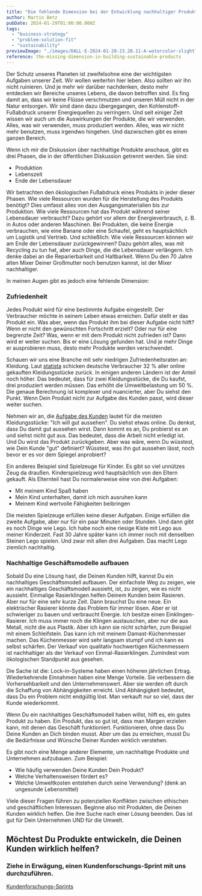 ```yaml
---
title: "Die fehlende Dimension bei der Entwicklung nachhaltiger Produkte"
author: Martin Betz
pubDate: 2024-01-29T01:00:00.000Z
tags:
  - "business-strategy"
  - "problem-solution-fit"
  - "sustainability"
previewImage: "./images/DALL·E-2024-01-28-23.20.11-A-watercolor-slightly-geometric-styled-painting-depicting-a-dad-and-his-son-playing-with-building-blocks-resembling-Lego-in-a-living-room.-Add-some.png"
reference: the-missing-dimension-in-building-sustainable-products
---
```


Der Schutz unseres Planeten ist zweifelsohne eine der wichtigsten Aufgaben unserer Zeit. Wir wollen weiterhin hier leben. Also sollten wir ihn nicht ruinieren. Und je mehr wir darüber nachdenken, desto mehr entdecken wir Bereiche unseres Lebens, die davon betroffen sind. Es fing damit an, dass wir keine Flüsse verschmutzen und unseren Müll nicht in der Natur entsorgen. Wir sind dann dazu übergegangen, den Kohlenstoff-Fußabdruck unserer Energiequellen zu verringern. Und seit einiger Zeit wissen wir auch um die Auswirkungen der Produkte, die wir verwenden. Alles, was wir verwenden, muss produziert werden. Alles, was wir nicht mehr benutzen, muss irgendwo hingehen. Und dazwischen gibt es einen ganzen Bereich.

Wenn ich mir die Diskussion über nachhaltige Produkte anschaue, gibt es drei Phasen, die in der öffentlichen Diskussion getrennt werden. Sie sind:

- Produktion
- Lebenszeit
- Ende der Lebensdauer

Wir betrachten den ökologischen Fußabdruck eines Produkts in jeder dieser Phasen. Wie viele Ressourcen wurden für die Herstellung des Produkts benötigt? Dies umfasst alles von den Ausgangsmaterialien bis zur Produktion. Wie viele Ressourcen hat das Produkt während seiner Lebensdauer verbraucht? Dazu gehört vor allem der Energieverbrauch, z. B. in Autos oder anderen Maschinen. Bei Produkten, die keine Energie verbrauchen, wie eine Banane oder eine Schaufel, geht es hauptsächlich um Logistik und Vertrieb. Und schließlich: Wie viele Ressourcen können wir am Ende der Lebensdauer zurückgewinnen? Dazu gehört alles, was mit Recycling zu tun hat, aber auch Dinge, die die Lebensdauer verlängern. Ich denke dabei an die Reparierbarkeit und Haltbarkeit. Wenn Du den 70 Jahre alten Mixer Deiner Großmutter noch benutzen kannst, ist der Mixer nachhaltiger.

In meinen Augen gibt es jedoch eine fehlende Dimension:

### Zufriedenheit

Jedes Produkt wird für eine bestimmte Aufgabe eingestellt. Der Verbraucher möchte in seinem Leben etwas erreichen. Dafür stellt er das Produkt ein. Was aber, wenn das Produkt ihm bei dieser Aufgabe nicht hilft? Wenn er nicht den gewünschten Fortschritt erzielt? Oder nur für eine begrenzte Zeit? Was, wenn er mit dem Produkt nicht zufrieden ist? Dann wird er weiter suchen. Bis er eine Lösung gefunden hat. Und je mehr Dinge er ausprobieren muss, desto mehr Produkte werden verschwendet.

Schauen wir uns eine Branche mit sehr niedrigen Zufriedenheitsraten an: Kleidung. Laut [statista](https://www.statista.com/) schicken deutsche Verbraucher 32 % aller online gekauften Kleidungsstücke zurück. In einigen anderen Ländern ist der Anteil noch höher. Das bedeutet, dass für zwei Kleidungsstücke, die Du kaufst, drei produziert werden müssen. Das erhöht die Umweltbelastung um 50 %. Die genaue Berechnung ist komplexer und nuancierter, aber Du siehst den Punkt. Wenn Dein Produkt nicht zur Aufgabe des Kunden passt, wird dieser weiter suchen.

Nehmen wir an, die [Aufgabe des Kunden](/blog/verstehen-die-zu-erledigenden-aufgaben-perspektive/) lautet für die meisten Kleidungsstücke: "Ich will gut aussehen". Du siehst etwas online. Du denkst, dass Du damit gut aussehen wirst. Dann kommt es an, Du probierst es an und siehst nicht gut aus. Das bedeutet, dass die Arbeit nicht erledigt ist. Und Du wirst das Produkt zurückgeben. Aber was wäre, wenn Du wüsstest, wie Dein Kunde "gut" definiert? Wüsstest, was ihn gut aussehen lässt, noch bevor er es vor dem Spiegel anprobiert?

Ein anderes Beispiel sind Spielzeuge für Kinder. Es gibt so viel unnützes Zeug da draußen. Kinderspielzeug wird hauptsächlich von den Eltern gekauft. Als Elternteil hast Du normalerweise eine von drei Aufgaben:

- Mit meinem Kind Spaß haben
- Mein Kind unterhalten, damit ich mich ausruhen kann
- Meinem Kind wertvolle Fähigkeiten beibringen

Die meisten Spielzeuge erfüllen keine dieser Aufgaben. Einige erfüllen die zweite Aufgabe, aber nur für ein paar Minuten oder Stunden. Und dann gibt es noch Dinge wie Lego. Ich habe noch eine riesige Kiste mit Lego aus meiner Kinderzeit. Fast 30 Jahre später kann ich immer noch mit denselben Steinen Lego spielen. Und zwar mit allen drei Aufgaben. Das macht Lego ziemlich nachhaltig.

### Nachhaltige Geschäftsmodelle aufbauen

Sobald Du eine Lösung hast, die Deinen Kunden hilft, kannst Du ein nachhaltiges Geschäftsmodell aufbauen. Der einfachste Weg zu zeigen, wie ein nachhaltiges Geschäftsmodell aussieht, ist, zu zeigen, wie es nicht aussieht. Einmalige Rasierklingen helfen Deinem Kunden beim Rasieren. Aber nur für eine sehr kurze Zeit. Dann brauchst Du eine neue. Ein elektrischer Rasierer könnte das Problem für immer lösen. Aber er ist schwieriger zu bauen und verbraucht Energie. Ich besitze einen Einklingen-Rasierer. Ich muss immer noch die Klingen austauschen, aber nur die aus Metall, nicht die aus Plastik. Aber ich kann sie nicht schärfen, zum Beispiel mit einem Schleifstein. Das kann ich mit meinem Damast-Küchenmesser machen. Das Küchenmesser wird sehr langsam stumpf und ich kann es selbst schärfen. Der Verkauf von qualitativ hochwertigen Küchenmessern ist nachhaltiger als der Verkauf von Einmal-Rasierklingen. Zumindest vom ökologischen Standpunkt aus gesehen.

Die Sache ist die: Lock-in-Systeme haben einen höheren jährlichen Ertrag. Wiederkehrende Einnahmen haben eine Menge Vorteile. Sie verbessern die Vorhersehbarkeit und den Unternehmenswert. Aber sie werden oft durch die Schaffung von Abhängigkeiten erreicht. Und Abhängigkeit bedeutet, dass Du ein Problem nicht endgültig löst. Man verkauft nur so viel, dass der Kunde wiederkommt.

Wenn Du ein nachhaltiges Geschäftsmodell haben willst, hilft es, ein gutes Produkt zu haben. Ein Produkt, das so gut ist, dass man Margen erzielen kann, mit denen das Geschäft funktioniert. Funktionieren, ohne dass Du Deine Kunden an Dich binden musst. Aber um das zu erreichen, musst Du die Bedürfnisse und Wünsche Deiner Kunden wirklich verstehen.

Es gibt noch eine Menge anderer Elemente, um nachhaltige Produkte und Unternehmen aufzubauen. Zum Beispiel:

- Wie häufig verwenden Deine Kunden Dein Produkt?
- Welche Verhaltensweisen fördert es?
- Welche Umweltkosten entstehen durch seine Verwendung? (denk an ungesunde Lebensmittel)

Viele dieser Fragen führen zu potenziellen Konflikten zwischen ethischen und geschäftlichen Interessen. Beginne also mit Produkten, die Deinen Kunden wirklich helfen. Die ihre Suche nach einer Lösung beenden. Das ist gut für Dein Unternehmen UND für die Umwelt.

## Möchtest Du Produkte entwickeln, die Deinen Kunden wirklich helfen?

### Ziehe in Erwägung, einen Kundenforschungs-Sprint mit uns durchzuführen.

[Kundenforschungs-Sprints](/leistungen/mastering-jobs-to-be-done-online-workshop/)
